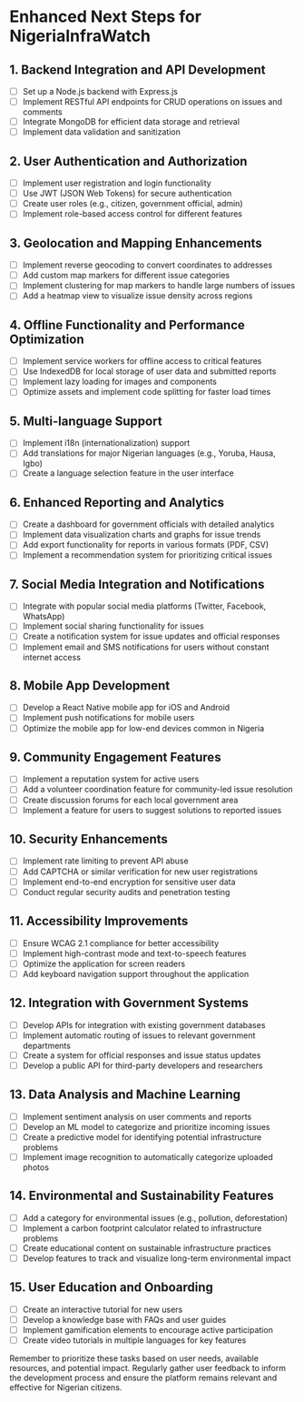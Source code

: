# Enhanced Next Steps for NigeriaInfraWatch

## 1. Backend Integration and API Development
- [ ] Set up a Node.js backend with Express.js
- [ ] Implement RESTful API endpoints for CRUD operations on issues and comments
- [ ] Integrate MongoDB for efficient data storage and retrieval
- [ ] Implement data validation and sanitization

## 2. User Authentication and Authorization
- [ ] Implement user registration and login functionality
- [ ] Use JWT (JSON Web Tokens) for secure authentication
- [ ] Create user roles (e.g., citizen, government official, admin)
- [ ] Implement role-based access control for different features

## 3. Geolocation and Mapping Enhancements
- [ ] Implement reverse geocoding to convert coordinates to addresses
- [ ] Add custom map markers for different issue categories
- [ ] Implement clustering for map markers to handle large numbers of issues
- [ ] Add a heatmap view to visualize issue density across regions

## 4. Offline Functionality and Performance Optimization
- [ ] Implement service workers for offline access to critical features
- [ ] Use IndexedDB for local storage of user data and submitted reports
- [ ] Implement lazy loading for images and components
- [ ] Optimize assets and implement code splitting for faster load times

## 5. Multi-language Support
- [ ] Implement i18n (internationalization) support
- [ ] Add translations for major Nigerian languages (e.g., Yoruba, Hausa, Igbo)
- [ ] Create a language selection feature in the user interface

## 6. Enhanced Reporting and Analytics
- [ ] Create a dashboard for government officials with detailed analytics
- [ ] Implement data visualization charts and graphs for issue trends
- [ ] Add export functionality for reports in various formats (PDF, CSV)
- [ ] Implement a recommendation system for prioritizing critical issues

## 7. Social Media Integration and Notifications
- [ ] Integrate with popular social media platforms (Twitter, Facebook, WhatsApp)
- [ ] Implement social sharing functionality for issues
- [ ] Create a notification system for issue updates and official responses
- [ ] Implement email and SMS notifications for users without constant internet access

## 8. Mobile App Development
- [ ] Develop a React Native mobile app for iOS and Android
- [ ] Implement push notifications for mobile users
- [ ] Optimize the mobile app for low-end devices common in Nigeria

## 9. Community Engagement Features
- [ ] Implement a reputation system for active users
- [ ] Add a volunteer coordination feature for community-led issue resolution
- [ ] Create discussion forums for each local government area
- [ ] Implement a feature for users to suggest solutions to reported issues

## 10. Security Enhancements
- [ ] Implement rate limiting to prevent API abuse
- [ ] Add CAPTCHA or similar verification for new user registrations
- [ ] Implement end-to-end encryption for sensitive user data
- [ ] Conduct regular security audits and penetration testing

## 11. Accessibility Improvements
- [ ] Ensure WCAG 2.1 compliance for better accessibility
- [ ] Implement high-contrast mode and text-to-speech features
- [ ] Optimize the application for screen readers
- [ ] Add keyboard navigation support throughout the application

## 12. Integration with Government Systems
- [ ] Develop APIs for integration with existing government databases
- [ ] Implement automatic routing of issues to relevant government departments
- [ ] Create a system for official responses and issue status updates
- [ ] Develop a public API for third-party developers and researchers

## 13. Data Analysis and Machine Learning
- [ ] Implement sentiment analysis on user comments and reports
- [ ] Develop an ML model to categorize and prioritize incoming issues
- [ ] Create a predictive model for identifying potential infrastructure problems
- [ ] Implement image recognition to automatically categorize uploaded photos

## 14. Environmental and Sustainability Features
- [ ] Add a category for environmental issues (e.g., pollution, deforestation)
- [ ] Implement a carbon footprint calculator related to infrastructure problems
- [ ] Create educational content on sustainable infrastructure practices
- [ ] Develop features to track and visualize long-term environmental impact

## 15. User Education and Onboarding
- [ ] Create an interactive tutorial for new users
- [ ] Develop a knowledge base with FAQs and user guides
- [ ] Implement gamification elements to encourage active participation
- [ ] Create video tutorials in multiple languages for key features

Remember to prioritize these tasks based on user needs, available resources, and potential impact. Regularly gather user feedback to inform the development process and ensure the platform remains relevant and effective for Nigerian citizens.